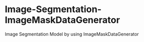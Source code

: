 # Image-Segmentation-ImageMaskDataGenerator
Image Segmentation Model by using  ImageMaskDataGenerator
